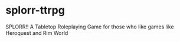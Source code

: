 # splorr-ttrpg
SPLORR!! A Tabletop Roleplaying Game for those who like games like Heroquest and Rim World

